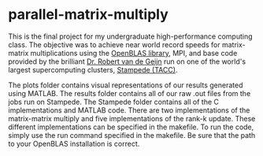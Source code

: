 parallel-matrix-multiply
========================

This is the final project for my undergraduate high-performance computing class. The objective was to achieve near world record speeds for matrix-matrix multiplications using the <a href = "https://github.com/xianyi/OpenBLAS">OpenBLAS library</a>, MPI, and base code provided by the brilliant <a href = "http://www.cs.utexas.edu/~rvdg/">Dr. Robert van de Geijn</a> run on one of the world's largest supercomputing clusters, <a href = "https://www.tacc.utexas.edu/stampede/">Stampede (TACC)</a>.

The plots folder contains visual representations of our results generated using MATLAB. The results folder contains all of our raw .out files from the jobs run on Stampede. The Stampede folder contains all of the C implementations and MATLAB code. There are two implementations of the matrix-matrix multiply and five implementations of the rank-k update. These different implementations can be specified in the makefile. To run the code, simply use the run command specified in the makefile. Be sure that the path to your OpenBLAS installation is correct.